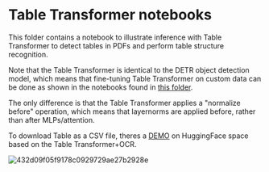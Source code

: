 # Table Transformer notebooks

This folder contains a notebook to illustrate inference with Table Transformer to detect tables in PDFs and perform table structure recognition.

Note that the Table Transformer is identical to the DETR object detection model, which means that fine-tuning Table Transformer on custom data
can be done as shown in the notebooks found in [this folder](https://github.com/NielsRogge/Transformers-Tutorials/tree/master/DETR).

The only difference is that the Table Transformer applies a "normalize before" operation, which means that layernorms are applied before,
rather than after MLPs/attention.

To download Table as a CSV file, theres a [DEMO](https://huggingface.co/spaces/SalML/TableTransformer2CSV) on HuggingFace space based on the Table Transformer+OCR.


![432d09f05f9178c0929729ae27b2928e](https://user-images.githubusercontent.com/31631107/197332016-de9314bc-2159-44bb-9428-ef07c6a96850.png)
